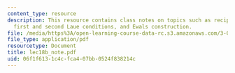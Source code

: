 ```yaml
---
content_type: resource
description: This resource contains class notes on topics such as reciprocal lattice,
  first and second Laue conditions, and Ewals construction.
file: /media/https%3A/open-learning-course-data-rc.s3.amazonaws.com/3-012-fundamentals-of-materials-science-fall-2005/06f1f6131c4cfca407bb0524f838214c_lec18b_note.pdf
file_type: application/pdf
resourcetype: Document
title: lec18b_note.pdf
uid: 06f1f613-1c4c-fca4-07bb-0524f838214c
---
```

